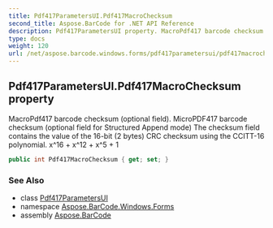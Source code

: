 ```yaml
---
title: Pdf417ParametersUI.Pdf417MacroChecksum
second_title: Aspose.BarCode for .NET API Reference
description: Pdf417ParametersUI property. MacroPdf417 barcode checksum optional field. MicroPDF417 barcode checksum optional field for Structured Append mode The checksum field contains the value of the 16bit 2 bytes CRC checksum using the CCITT16 polynomial. x16  x12  x5  1
type: docs
weight: 120
url: /net/aspose.barcode.windows.forms/pdf417parametersui/pdf417macrochecksum/
---
```

## Pdf417ParametersUI.Pdf417MacroChecksum property

MacroPdf417 barcode checksum (optional field). MicroPDF417 barcode checksum (optional field for Structured Append mode) The checksum field contains the value of the 16-bit (2 bytes) CRC checksum using the CCITT-16 polynomial. x^16 + x^12 + x^5 + 1

```csharp
public int Pdf417MacroChecksum { get; set; }
```

### See Also

* class [Pdf417ParametersUI](../)
* namespace [Aspose.BarCode.Windows.Forms](../../../aspose.barcode.windows.forms/)
* assembly [Aspose.BarCode](../../../)



